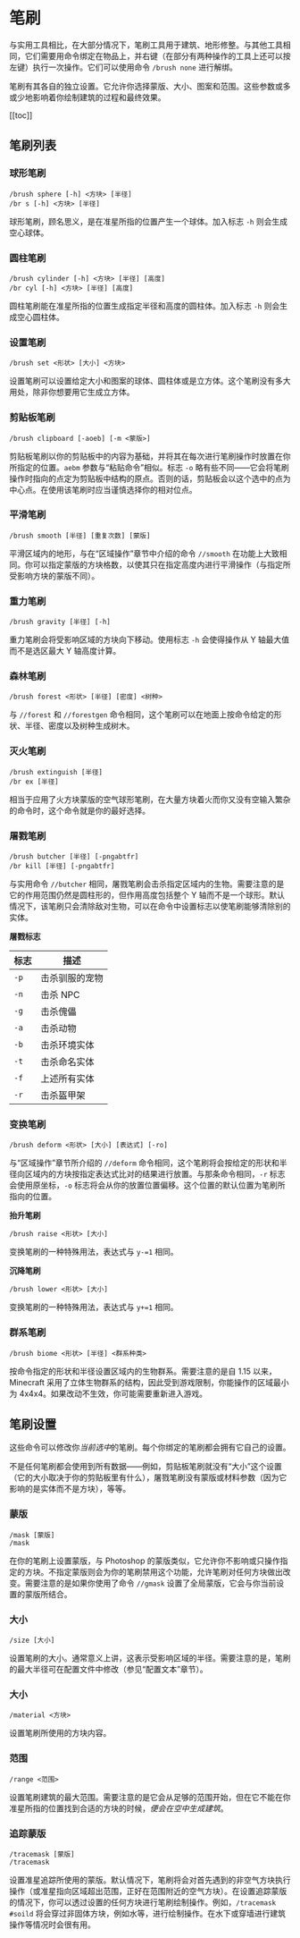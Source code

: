 # 笔刷

与实用工具相比，在大部分情况下，笔刷工具用于建筑、地形修整。与其他工具相同，它们需要用命令绑定在物品上，并右键（在部分有两种操作的工具上还可以按左键）执行一次操作。它们可以使用命令 `/brush none` 进行解绑。

笔刷有其各自的独立设置。它允许你选择蒙版、大小、图案和范围。这些参数或多或少地影响着你绘制建筑的过程和最终效果。

[[toc]]

## 笔刷列表

### 球形笔刷

```
/brush sphere [-h] <方块> [半径]
/br s [-h] <方块> [半径]
```
球形笔刷，顾名思义，是在准星所指的位置产生一个球体。加入标志 `-h` 则会生成空心球体。

### 圆柱笔刷

```
/brush cylinder [-h] <方块> [半径] [高度]
/br cyl [-h] <方块> [半径] [高度]
```
圆柱笔刷能在准星所指的位置生成指定半径和高度的圆柱体。加入标志 `-h` 则会生成空心圆柱体。

### 设置笔刷

```
/brush set <形状> [大小] <方块>
```
设置笔刷可以设置给定大小和图案的球体、圆柱体或是立方体。这个笔刷没有多大用处，除非你想要用它生成立方体。

### 剪贴板笔刷

```
/brush clipboard [-aoeb] [-m <蒙版>]
```
剪贴板笔刷以你的剪贴板中的内容为基础，并将其在每次进行笔刷操作时放置在你所指定的位置。`aebm` 参数与“粘贴命令”相似。标志 `-o` 略有些不同——它会将笔刷操作时指向的点定为剪贴板中结构的原点。否则的话，剪贴板会以这个选中的点为中心点。在使用该笔刷时应当谨慎选择你的相对位点。

### 平滑笔刷

```
/brush smooth [半径] [重复次数] [蒙版]
```
平滑区域内的地形，与在“区域操作”章节中介绍的命令 `//smooth` 在功能上大致相同。你可以指定蒙版的方块格数，以使其只在指定高度内进行平滑操作（与指定所受影响方块的蒙版不同）。

### 重力笔刷

```
/brush gravity [半径] [-h]
```
重力笔刷会将受影响区域的方块向下移动。使用标志 `-h` 会使得操作从 Y 轴最大值而不是选区最大 Y 轴高度计算。

### 森林笔刷

```
/brush forest <形状> [半径] [密度] <树种>
```

与 `//forest` 和 `//forestgen` 命令相同，这个笔刷可以在地面上按命令给定的形状、半径、密度以及树种生成树木。

### 灭火笔刷

```
/brush extinguish [半径]
/br ex [半径]
```
相当于应用了火方块蒙版的空气球形笔刷，在大量方块着火而你又没有空输入繁杂的命令时，这个命令就是你的最好选择。

### 屠戮笔刷

```
/brush butcher [半径] [-pngabtfr]
/br kill [半径] [-pngabtfr]
```
与实用命令 `//butcher` 相同，屠戮笔刷会击杀指定区域内的生物。需要注意的是它的作用范围仍然是圆柱形的，但作用高度包括整个 Y 轴而不是一个球形。默认情况下，该笔刷只会清除敌对生物，可以在命令中设置标志以使笔刷能够清除别的实体。

**屠戮标志**

|标志|描述|
|---|---|
|`-p`|击杀驯服的宠物|
|`-n`|击杀 NPC|
|`-g`|击杀傀儡|
|`-a`|击杀动物|
|`-b`|击杀环境实体|
|`-t`|击杀命名实体|
|`-f`|上述所有实体|
|`-r`|击杀盔甲架|

### 变换笔刷

```
/brush deform <形状> [大小] [表达式] [-ro]
```

与“区域操作”章节所介绍的 `//deform` 命令相同，这个笔刷将会按给定的形状和半径向区域内的方块按指定表达式比对的结果进行放置。与那条命令相同，`-r` 标志会使用原坐标，`-o` 标志将会从你的放置位置偏移。这个位置的默认位置为笔刷所指向的位置。

**抬升笔刷**

```
/brush raise <形状> [大小]
```
变换笔刷的一种特殊用法，表达式与 `y-=1` 相同。

**沉降笔刷**

```
/brush lower <形状> [大小]
```
变换笔刷的一种特殊用法，表达式与 `y+=1` 相同。

### 群系笔刷

```
/brush biome <形状> [半径] <群系种类>
```
按命令指定的形状和半径设置区域内的生物群系。需要注意的是自 1.15 以来，Minecraft 采用了立体生物群系的结构，因此受到游戏限制，你能操作的区域最小为 4x4x4。如果改动不生效，你可能需要重新进入游戏。

## 笔刷设置

这些命令可以修改你*当前选中*的笔刷。每个你绑定的笔刷都会拥有它自己的设置。

不是任何笔刷都会使用到所有数据——例如，剪贴板笔刷就没有“大小”这个设置（它的大小取决于你的剪贴板里有什么），屠戮笔刷没有蒙版或材料参数（因为它影响的是实体而不是方块），等等。

### 蒙版

```
/mask [蒙版]
/mask
```
在你的笔刷上设置蒙版，与 Photoshop 的蒙版类似，它允许你不影响或只操作指定的方块。不指定蒙版则会为你的笔刷禁用这个功能，允许笔刷对任何方块做出改变。需要注意的是如果你使用了命令 `//gmask` 设置了全局蒙版，它会与你当前设置的蒙版所结合。

### 大小

```
/size [大小]
```

设置笔刷的大小。通常意义上讲，这表示受影响区域的半径。需要注意的是，笔刷的最大半径可在配置文件中修改（参见“配置文本”章节）。

### 大小

```
/material <方块>
```

设置笔刷所使用的方块内容。

### 范围

```
/range <范围>
```

设置笔刷建筑的最大范围。需要注意的是它会从足够的范围开始，但在它不能在你准星所指的位置找到合适的方块的时候，*便会在空中生成建筑*。

### 追踪蒙版

```
/tracemask [蒙版]
/tracemask
```

设置准星追踪所使用的蒙版。默认情况下，笔刷将会对首先遇到的非空气方块执行操作（或准星指向区域超出范围，正好在范围附近的空气方块）。在设置追踪蒙版的情况下，你可以透过设置的任何方块进行笔刷绘制操作。例如，`/tracemask #soild` 将会穿过非固体方块，例如水等，进行绘制操作。在水下或穿墙进行建筑操作等情况时会很有用。